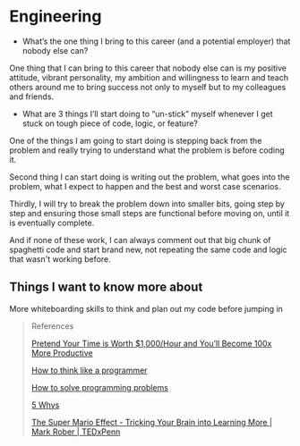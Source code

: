 # Engineering

- What’s the one thing I bring to this career (and a potential employer) that nobody else can?

One thing that I can bring to this career that nobody else can is my positive attitude, vibrant personality, my ambition and willingness to learn and teach others around me to bring success not only to myself but to my colleagues and friends.

- What are 3 things I’ll start doing to “un-stick” myself whenever I get stuck on tough piece of code, logic, or feature?

One of the things I am going to start doing is stepping back from the problem and really trying to understand what the problem is before coding it.

Second thing I can start doing is writing out the problem, what goes into the problem, what I expect to happen and the best and worst case scenarios.

Thirdly, I will try to break the problem down into smaller bits, going step by step and ensuring those small steps are functional before moving on, until it is eventually complete.

And if none of these work, I can always comment out that big chunk of spaghetti code and start brand new, not repeating the same code and logic that wasn't working before.

## Things I want to know more about

More whiteboarding skills to think and plan out my code before jumping in

> References
>
>[Pretend Your Time is Worth $1,000/Hour and You’ll Become 100x More Productive](https://anthony-moore.medium.com/pretend-your-time-is-worth-1-000-hour-and-youll-become-100x-more-productive-6ab2302b8e8c)
>
>[How to think like a programmer](https://www.freecodecamp.org/news/how-to-think-like-a-programmer-lessons-in-problem-solving-d1d8bf1de7d2)
>
>[How to solve programming problems](https://simpleprogrammer.com/solving-problems-breaking-it-down/)
>
>[5 Whys](https://www.mindtools.com/a3mi00v/5-whys)
>
>[The Super Mario Effect - Tricking Your Brain into Learning More | Mark Rober | TEDxPenn](https://www.youtube.com/watch?v=9vJRopau0g0)